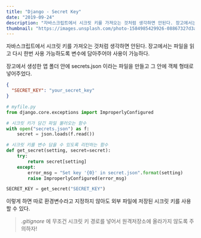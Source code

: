 ```yaml
---
title: "Django - Secret Key"
date: "2019-09-24"
description: "자바스크립트에서 시크릿 키를 가져오는 것처럼 생각하면 안된다. 장고에서는 파일을 읽고 다시 한번 사용 가능하도록 변수에 담아주어야 사용이 가능하다."
thumbnail: "https://images.unsplash.com/photo-1584985429926-08867327d3a6?ixlib=rb-1.2.1&ixid=eyJhcHBfaWQiOjEyMDd9&auto=format&fit=crop&w=634&q=80"
---
```


자바스크립트에서 시크릿 키를 가져오는 것처럼 생각하면 안된다. 장고에서는 파일을 읽고 다시 한번 사용 가능하도록 변수에 담아주어야 사용이 가능하다.

장고에서 생성한 앱 폴더 안에 secrets.json 이라는 파일을 만들고 그 안에 객체 형태로 넣어주었다.

```json
{
  "SECRET_KEY": "your_secret_key"
}
```

```python
# myfile.py
from django.core.exceptions import ImproperlyConfigured

# 시크릿 키가 담긴 파일 불러오는 함수
with open("secrets.json") as f:
    secret = json.loads(f.read())

# 시크릿 키를 변수 담을 수 있도록 리턴하는 함수
def get_secret(setting, secret=secret):
    try:
        return secret[setting]
    except:
        error_msg = "Set key '{0}' in secret.json".format(setting)
        raise ImproperlyConfigured(error_msg)

SECRET_KEY = get_secret("SECRET_KEY")
```

이렇게 하면 따로 환경변수라고 지정하지 않아도 외부 파일에 저장된 시크릿 키를 사용할 수 있다.

> _.gitignore_ 에 무조건 시크릿 키 경로를 넣어서 원격저장소에 올라가지 않도록 주의하자!
